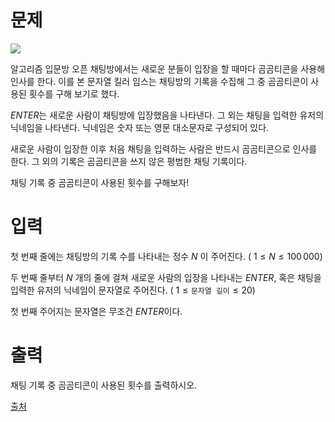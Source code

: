# 문제

<img src = "https://upload.acmicpc.net/cd52b787-5b7c-4857-b917-a95c10fe6ee9/-/preview/">

알고리즘 입문방 오픈 채팅방에서는 새로운 분들이 입장을 할 때마다 곰곰티콘을 사용해 인사를 한다. 이를 본 문자열 킬러 임스는 채팅방의 기록을 수집해 그 중 곰곰티콘이 사용된 횟수를 구해 보기로 했다.

$ENTER$는 새로운 사람이 채팅방에 입장했음을 나타낸다. 그 외는 채팅을 입력한 유저의 닉네임을 나타낸다. 닉네임은 숫자 또는 영문 대소문자로 구성되어 있다.

새로운 사람이 입장한 이후 처음 채팅을 입력하는 사람은 반드시 곰곰티콘으로 인사를 한다. 그 외의 기록은 곰곰티콘을 쓰지 않은 평범한 채팅 기록이다.

채팅 기록 중 곰곰티콘이 사용된 횟수를 구해보자!

# 입력

첫 번째 줄에는 채팅방의 기록 수를 나타내는 정수 
$N$ 이 주어진다. (
$1 \le N \le 100\,000$)

두 번째 줄부터 
$N$ 개의 줄에 걸쳐 새로운 사람의 입장을 나타내는 $ENTER$, 혹은 채팅을 입력한 유저의 닉네임이 문자열로 주어진다. (
$1 \le \texttt{문자열 길이} \le 20$)

첫 번째 주어지는 문자열은 무조건 $ENTER$이다.

# 출력

채팅 기록 중 곰곰티콘이 사용된 횟수를 출력하시오.

[출처](https://www.acmicpc.net/problem/25192)
